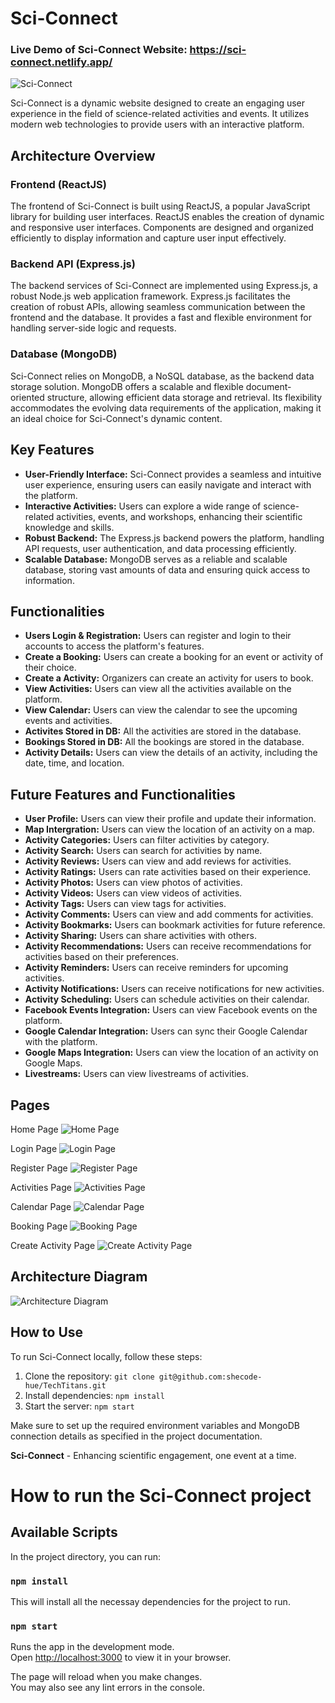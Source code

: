 

# Sci-Connect

### Live Demo of Sci-Connect Website: https://sci-connect.netlify.app/

![Sci-Connect ](https://i.imgur.com/pVjya15.png)

Sci-Connect is a dynamic website designed to create an engaging user experience in the field of science-related activities and events. It utilizes modern web technologies to provide users with an interactive platform.


## Architecture Overview

### Frontend (ReactJS)

The frontend of Sci-Connect is built using ReactJS, a popular JavaScript library for building user interfaces. ReactJS enables the creation of dynamic and responsive user interfaces. Components are designed and organized efficiently to display information and capture user input effectively. 

### Backend API (Express.js)

The backend services of Sci-Connect are implemented using Express.js, a robust Node.js web application framework. Express.js facilitates the creation of robust APIs, allowing seamless communication between the frontend and the database. It provides a fast and flexible environment for handling server-side logic and requests.

### Database (MongoDB)

Sci-Connect relies on MongoDB, a NoSQL database, as the backend data storage solution. MongoDB offers a scalable and flexible document-oriented structure, allowing efficient data storage and retrieval. Its flexibility accommodates the evolving data requirements of the application, making it an ideal choice for Sci-Connect's dynamic content.

## Key Features

- **User-Friendly Interface:** Sci-Connect provides a seamless and intuitive user experience, ensuring users can easily navigate and interact with the platform.
- **Interactive Activities:** Users can explore a wide range of science-related activities, events, and workshops, enhancing their scientific knowledge and skills.
- **Robust Backend:** The Express.js backend powers the platform, handling API requests, user authentication, and data processing efficiently.
- **Scalable Database:** MongoDB serves as a reliable and scalable database, storing vast amounts of data and ensuring quick access to information.

## Functionalities
- **Users Login & Registration:** Users can register and login to their accounts to access the platform's features.
- **Create a Booking:** Users can create a booking for an event or activity of their choice.
- **Create a Activity:** Organizers can create an activity for users to book.
- **View Activities:** Users can view all the activities available on the platform.
- **View Calendar:** Users can view the calendar to see the upcoming events and activities.
- **Activites Stored in DB:** All the activities are stored in the database.
- **Bookings Stored in DB:** All the bookings are stored in the database.
- **Activity Details:** Users can view the details of an activity, including the date, time, and location.

## Future Features and Functionalities
- **User Profile:** Users can view their profile and update their information.
- **Map Intergration:** Users can view the location of an activity on a map.
- **Activity Categories:** Users can filter activities by category.
- **Activity Search:** Users can search for activities by name.
- **Activity Reviews:** Users can view and add reviews for activities.
- **Activity Ratings:** Users can rate activities based on their experience.
- **Activity Photos:** Users can view photos of activities.
- **Activity Videos:** Users can view videos of activities.
- **Activity Tags:** Users can view tags for activities.
- **Activity Comments:** Users can view and add comments for activities.
- **Activity Bookmarks:** Users can bookmark activities for future reference.
- **Activity Sharing:** Users can share activities with others.
- **Activity Recommendations:** Users can receive recommendations for activities based on their preferences.
- **Activity Reminders:** Users can receive reminders for upcoming activities.
- **Activity Notifications:** Users can receive notifications for new activities.
- **Activity Scheduling:** Users can schedule activities on their calendar.
- **Facebook Events Integration:** Users can view Facebook events on the platform.
- **Google Calendar Integration:** Users can sync their Google Calendar with the platform.
- **Google Maps Integration:** Users can view the location of an activity on Google Maps.
- **Livestreams:** Users can view livestreams of activities.

## Pages 
Home Page
![Home Page](https://i.imgur.com/pVjya15.png)

Login Page
![Login Page](https://i.imgur.com/jygVegv.png)

Register Page
![Register Page](https://i.imgur.com/jB5TGuf.png)

Activities Page
![Activities Page](https://i.imgur.com/SehjXFJ.png)

Calendar Page
![Calendar Page](https://i.imgur.com/81TeE1S.png)

Booking Page
![Booking Page](https://i.imgur.com/8KIo8qz.png)

Create Activity Page
![Create Activity Page](https://i.imgur.com/YxcfpPD.png)

## Architecture Diagram
![Architecture Diagram](https://i.imgur.com/NkKlYm1.png)
## How to Use

To run Sci-Connect locally, follow these steps:

1. Clone the repository: `git clone git@github.com:shecode-hue/TechTitans.git`
2. Install dependencies: `npm install`
3. Start the server: `npm start`

Make sure to set up the required environment variables and MongoDB connection details as specified in the project documentation.

**Sci-Connect** - Enhancing scientific engagement, one event at a time.

# How to run the Sci-Connect project

## Available Scripts
In the project directory, you can run:
### `npm install` 
This will install all the necessay dependencies for the project to run.

### `npm start`

Runs the app in the development mode.\
Open [http://localhost:3000](http://localhost:3000) to view it in your browser.

The page will reload when you make changes.\
You may also see any lint errors in the console.